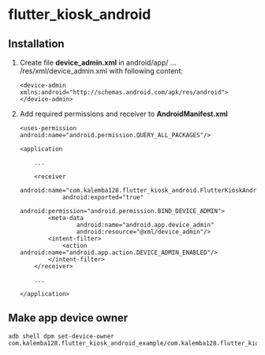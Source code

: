 # flutter_kiosk_android

## Installation

1. Create file **device_admin.xml** in android/app/ ... /res/xml/device_admin.xml with following content:
   ```
   <device-admin xmlns:android="http://schemas.android.com/apk/res/android">
   </device-admin>
   ```
2. Add required permissions and receiver to **AndroidManifest.xml**
   ```
   <uses-permission android:name="android.permission.QUERY_ALL_PACKAGES"/>
   ```

    ```
   <application
        
        ...
   
        <receiver
                android:name="com.kalemba128.flutter_kiosk_android.FlutterKioskAndroidPlugin"
                android:exported="true"
                android:permission="android.permission.BIND_DEVICE_ADMIN">
            <meta-data
                    android:name="android.app.device_admin"
                    android:resource="@xml/device_admin"/>
            <intent-filter>
                <action android:name="android.app.action.DEVICE_ADMIN_ENABLED"/>
            </intent-filter>
        </receiver>
   
        ...

    </application>
   ```

## Make app device owner

   ```
   adb shell dpm set-device-owner com.kalemba128.flutter_kiosk_android_example/com.kalemba128.flutter_kiosk_android.FlutterKioskAndroidPlugin
   ```

